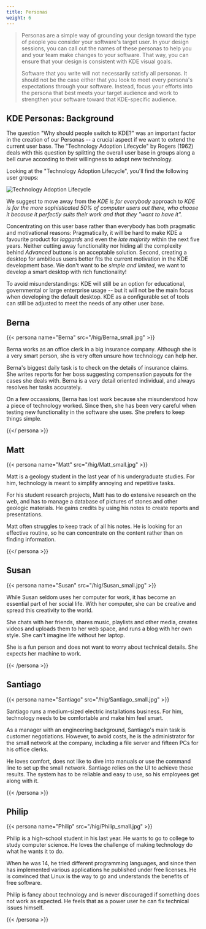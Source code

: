 ```yaml
---
title: Personas
weight: 6
---
```



> Personas are a simple way of grounding your design toward the type of
> people you consider your software's target user. In your design
> sessions, you can call out the names of these personas to help you and
> your team make changes to your software. That way, you can ensure that
> your design is consistent with KDE visual goals.
>
> Software that you write will not necessarily satisfy all personas. It
> should not be the case either that you look to meet every persona's
> expectations through your software. Instead, focus your efforts into
> the persona that best meets your target audience and work to
> strengthen your software toward that KDE-specific audience.

KDE Personas: Background
------------------------

The question "Why should people switch to KDE?" was an important
factor in the creation of our Personas -- a crucial aspect if we want to
extend the current user base. The "Technology Adoption Lifecycle" by
Rogers (1962) deals with this question by splitting the overall user
base in groups along a bell curve according to their willingness to
adopt new technology.

Looking at the "Technology Adoption Lifecycle", you'll find the
following user groups:

![Technology Adoption Lifecycle](/hig/Introduction_KDE4_Vision_tal.png)

We suggest to move away from the *KDE is for everybody* approach to *KDE
is for the more sophisticated 50% of computer users out there, who
choose it because it perfectly suits their work and that they "want to
have it".*

Concentrating on this user base rather than everybody has both pragmatic
and motivational reasons: Pragmatically, it will be hard to make KDE a
favourite product for *laggards* and even the *late majority* within the
next five years. Neither cutting away functionality nor hiding all the
complexity behind *Advanced* buttons is an acceptable solution. Second,
creating a desktop for ambitious users better fits the current
motivation in the KDE development base. We don't want to be *simple and
limited*, we want to develop a smart desktop with rich functionality!

To avoid misunderstandings: KDE will still be an option for educational,
governmental or large enterprise usage -- but it will not be the main
focus when developing the default desktop. KDE as a configurable set of
tools can still be adjusted to meet the needs of any other user base.

Berna
-----

{{< persona name="Berna" src="/hig/Berna_small.jpg" >}}

Berna works as an office clerk in a big insurance company. Although she
is a very smart person, she is very often unsure how technology can help
her.

Berna's biggest daily task is to check on the details of insurance
claims. She writes reports for her boss suggesting compensation payouts
for the cases she deals with. Berna is a very detail oriented
individual, and always resolves her tasks accurately.

On a few occassions, Berna has lost work because she misunderstood how a
piece of technology worked. Since then, she has been very careful when
testing new functionality in the software she uses. She prefers to keep
things simple.

{{</ persona >}}

Matt
----

{{< persona name="Matt" src="/hig/Matt_small.jpg" >}}

Matt is a geology student in the last year of his undergraduate studies.
For him, technology is meant to simplify annoying and repetitive tasks.

For his student research projects, Matt has to do extensive research on
the web, and has to manage a database of pictures of stones and other
geologic materials. He gains credits by using his notes to create
reports and presentations.

Matt often struggles to keep track of all his notes. He is looking for
an effective routine, so he can concentrate on the content rather than
on finding information.

{{</ persona >}}

Susan
-----

{{< persona name="Susan" src="/hig/Susan_small.jpg" >}}

While Susan seldom uses her computer for work, it has become an
essential part of her social life. With her computer, she can be
creative and spread this creativity to the world.

She chats with her friends, shares music, playlists and other media,
creates videos and uploads them to her web space, and runs a blog with
her own style. She can't imagine life without her laptop.

She is a fun person and does not want to worry about technical details.
She expects her machine to work.

{{< /persona >}}

Santiago
--------

{{< persona name="Santiago" src="/hig/Santiago_small.jpg" >}}

Santiago runs a medium-sized electric installations business. For him,
technology needs to be comfortable and make him feel smart.

As a manager with an engineering background, Santiago's main task is
customer negotiations. However, to avoid costs, he is the administrator
for the small network at the company, including a file server and
fifteen PCs for his office clerks.

He loves comfort, does not like to dive into manuals or use the command
line to set up the small network. Santiago relies on the UI to achieve
these results. The system has to be reliable and easy to use, so his
employees get along with it.

{{< /persona >}}

Philip
------

{{< persona name="Philip" src="/hig/Philip_small.jpg" >}}

Philip is a high-school student in his last year. He wants to go to
college to study computer science. He loves the challenge of making
technology do what he wants it to do.

When he was 14, he tried different programming languages, and since then
has implemented various applications he published under free licenses.
He is convinced that Linux is the way to go and understands the benefits
of free software.

Philip is fancy about technology and is never discouraged if something
does not work as expected. He feels that as a power user he can fix
technical issues himself.

{{< /persona >}}
